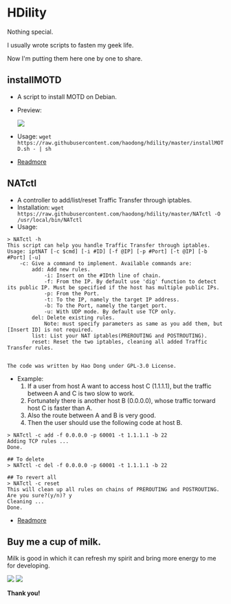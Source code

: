 # HDility

Nothing special.

I usually wrote scripts to fasten my geek life.

Now I'm putting them here one by one to share.

## installMOTD
- A script to install MOTD on Debian.
- Preview:

    ![](https://haodong.me/images/contents/2017-01-21-debian-motd.png)

- Usage: `wget https://raw.githubusercontent.com/haodong/hdility/master/installMOTD.sh - | sh`
- [Readmore](https://haodong.me/post/2017-01-21-debian-motd.html)

## NATctl
- A controller to add/list/reset Traffic Transfer through iptables.
- Installation: `wget https://raw.githubusercontent.com/haodong/hdility/master/NATctl -O /usr/local/bin/NATctl`
- Usage:
```
> NATctl -h
This script can help you handle Traffic Transfer through iptables.
Usage: iptNAT [-c $cmd] [-i #ID] [-f @IP] [-p #Port] [-t @IP] [-b #Port] [-u]
    -c: Give a command to implement. Available commands are:
        add: Add new rules.
            -i: Insert on the #IDth line of chain.
            -f: From the IP. By default use 'dig' function to detect its public IP. Must be specified if the host has multiple public IPs.
            -p: From the Port.
            -t: To the IP, namely the target IP address.
            -b: To the Port, namely the target port.
            -u: With UDP mode. By default use TCP only.
        del: Delete existing rules.
            Note: must specify parameters as same as you add them, but [Insert ID] is not required.
        list: List your NAT iptables(PREROUTING and POSTROUTING).
        reset: Reset the two iptables, cleaning all added Traffic Transfer rules.


The code was written by Hao Dong under GPL-3.0 License.
```
- Example:
    1. If a user from host A want to access host C (1.1.1.1), but the traffic between A and C is two slow to work.
    2. Fortunately there is another host B (0.0.0.0), whose traffic torward host C is faster than A.
    3. Also the route between A and B is very good.
    4. Then the user should use the following code at host B.
```
> NATctl -c add -f 0.0.0.0 -p 60001 -t 1.1.1.1 -b 22
Adding TCP rules ...
Done.

## To delete
> NATctl -c del -f 0.0.0.0 -p 60001 -t 1.1.1.1 -b 22

## To revert all
> NATctl -c reset
This will clean up all rules on chains of PREROUTING and POSTROUTING.
Are you sure?(y/n)? y
Cleaning ...
Done.
```
- [Readmore](https://haodong.me/post/2017-01-22-nat-controller.html)

## Buy me a cup of milk.
Milk is good in which it can refresh my spirit and bring more energy to me for developing.

![](images/alipay.png)          ![](images/wechat.png)

**Thank you!**

